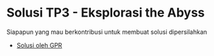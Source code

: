 # Solusi TP3 - Eksplorasi the Abyss

Siapapun yang mau berkontribusi untuk membuat solusi dipersilahkan

- [Solusi oleh GPR](gpr/)
